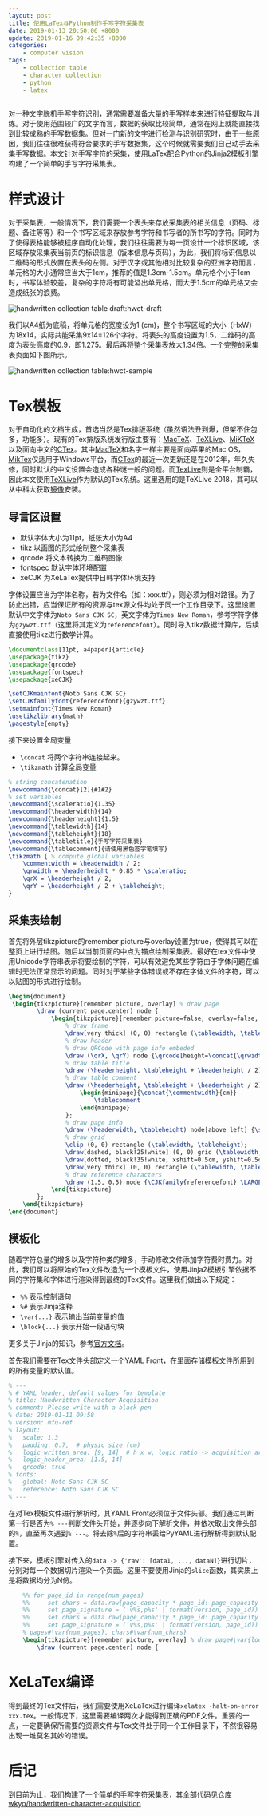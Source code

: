 ```yaml
---
layout: post
title: 使用LaTex与Python制作手写字符采集表
date: 2019-01-13 20:50:06 +8000
update: 2019-01-16 09:42:35 +8000
categories:
    - computer vision
tags:
    - collection table
    - character collection
    - python
    - latex
---
```


对一种文字脱机手写字符识别，通常需要准备大量的手写样本来进行特征提取与训练。对于使用范围较广的文字而言，数据的获取比较简单，通常在网上就能直接找到比较成熟的手写数据集。但对一门新的文字进行检测与识别研究时，由于一些原因，我们往往很难获得符合要求的手写数据集，这个时候就需要我们自己动手去采集手写数据。本文针对手写字符的采集，使用LaTex配合Python的Jinja2模板引擎构建了一个简单的手写字符采集表。

# 样式设计

对于采集表，一般情况下，我们需要一个表头来存放采集表的相关信息（页码、标题、备注等等）和一个书写区域来存放参考字符和书写者的所书写的字符。同时为了使得表格能够被程序自动化处理，我们往往需要为每一页设计一个标识区域，该区域存放采集表当前页的标识信息（版本信息与页码），为此，我们将标识信息以二维码的形式放置在表头的左侧。对于汉字或其他相对比较复杂的亚洲字符而言，单元格的大小通常应当大于1cm，推荐的值是1.3cm-1.5cm。单元格个小于1cm时，书写体验较差，复杂的字符将有可能溢出单元格，而大于1.5cm的单元格又会造成纸张的浪费。

![handwritten collection table draft:hwct-draft](/assets/pic/handwritten-collection-table-draft.jpg)

我们以A4纸为底稿，将单元格的宽度设为1 (cm)，整个书写区域的大小（HxW）为18x14，实际共能采集9x14=126个字符。将表头的高度设置为1.5，二维码的高度为表头高度的0.9，即1.275。最后再将整个采集表放大1.34倍。一个完整的采集表页面如下图所示。

![handwritten collection table:hwct-sample](/assets/pic/handwritten-collection-table-ready.jpg)

# Tex模板

对于自动化的文档生成，首选当然是Tex排版系统（虽然语法丑到爆，但架不住包多，功能多）。现有的Tex排版系统发行版主要有：[MacTeX][]、[TeXLive][]、[MiKTeX][]以及面向中文的[CTex][]。其中[MacTeX][]和名字一样主要是面向苹果的Mac OS，[MikTex][]仅适用于Windows平台，而[CTex][]的最近一次更新还是在2012年，年久失修，同时默认的中文设置会造成各种谜一般的问题。而[TexLive][]则是全平台制霸，因此本文使用[TeXLive][]作为默认的Tex系统。这里选用的是TeXLive 2018，其可以从中科大获取[镜像][TeXLive-201804-USTC]安装。

## 导言区设置

- 默认字体大小为11pt，纸张大小为A4
- tikz 以画图的形式绘制整个采集表
- qrcode 将文本转换为二维码图像
- fontspec 默认字体环境配置
- xeCJK 为XeLaTex提供中日韩字体环境支持

字体设置应当为字体名称，若为文件名（如：xxx.ttf），则必须为相对路径。为了防止出错，应当保证所有的资源与tex源文件均处于同一个工作目录下。这里设置默认中文字体为`Noto Sans CJK SC`，英文字体为`Times New Roman`，参考字符字体为`gzywzt.ttf`（这里将其定义为`referencefont`）。同时导入tikz数据计算库，后续直接使用tikz进行数学计算。

```tex
\documentclass[11pt, a4paper]{article}
\usepackage{tikz}
\usepackage{qrcode}
\usepackage{fontspec}
\usepackage{xeCJK}

\setCJKmainfont{Noto Sans CJK SC}
\setCJKfamilyfont{referencefont}{gzywzt.ttf}
\setmainfont{Times New Roman}
\usetikzlibrary{math}
\pagestyle{empty}
```

接下来设置全局变量

- `\concat` 将两个字符串连接起来。
- `\tikzmath` 计算全局变量

```tex
% string concatenation
\newcommand{\concat}[2]{#1#2}
% set variables
\newcommand{\scaleratio}{1.35}
\newcommand{\headerwidth}{14}
\newcommand{\headerheight}{1.5}
\newcommand{\tablewidth}{14}
\newcommand{\tableheight}{18}
\newcommand{\tabletitle}{手写字符采集表}
\newcommand{\tablecomment}{请使用黑色签字笔填写}
\tikzmath { % compute global variables
	\commentwidth = \headerwidth / 2;
	\qrwidth = \headerheight * 0.85 * \scaleratio;
	\qrX = \headerheight / 2;
	\qrY = \headerheight / 2 + \tableheight;
}
```

## 采集表绘制

首先将外层tikzpicture的remember picture与overlay设置为true，使得其可以在整页上进行绘图。随后以当前页面的中点为锚点绘制采集表。最好在tex文件中使用Unicode字符串表示将要绘制的字符，可以有效避免某些字符由于字体问题在编辑时无法正常显示的问题。同时对于某些字体错误或不存在字体文件的字符，可以以贴图的形式进行绘制。

```tex
\begin{document}
 \begin{tikzpicture}[remember picture, overlay] % draw page
        \draw (current page.center) node {
            \begin{tikzpicture}[remember picture=false, overlay=false, scale=\scaleratio]
                % draw frame
                \draw[very thick] (0, 0) rectangle (\tablewidth, \tableheight + \headerheight);
                % draw header
                % draw QRCode with page info embeded
                \draw (\qrX, \qrY) node {\qrcode[height=\concat{\qrwidth}{cm}]{page info}};
                % draw table title
                \draw (\headerheight, \tableheight + \headerheight / 2) node[above right] {\LARGE \tabletitle};
                % draw table comment
                \draw (\headerheight, \tableheight + \headerheight / 2) node[below right] {\small
                    \begin{minipage}{\concat{\commentwidth}{cm}}
                        \tablecomment
                    \end{minipage}
                };
                % draw page info
                \draw (\headerwidth, \tableheight) node[above left] {\small page info};
                % draw grid
                \clip (0, 0) rectangle (\tablewidth, \tableheight);
                \draw[dashed, black!25!white] (0, 0) grid (\tablewidth, \tableheight);
                \draw[dotted, black!35!white, xshift=0.5cm, yshift=0.5cm] (-1, -1) grid (\tablewidth, \tableheight);
                \draw[very thick] (0, 0) rectangle (\tablewidth, \tableheight);
                % draw reference characters
                \draw (1.5, 0.5) node {\CJKfamily{referencefont} \LARGE \char"AC01};
            \end{tikzpicture}
        };
    \end{tikzpicture}
\end{document}
```

## 模板化

随着字符总量的增多以及字符种类的增多，手动修改文件添加字符费时费力。对此，我们可以将原始的Tex文件改造为一个模板文件，使用Jinja2模板引擎依据不同的字符集和字体进行渲染得到最终的Tex文件。这里我们做出以下规定：

- `%%` 表示控制语句
- `%#` 表示Jinja注释
- `\var{...}` 表示输出当前变量的值
- `\block{...}` 表示开始一段语句块

更多关于Jinja的知识，参考[官方文档][Jinja]。

首先我们需要在Tex文件头部定义一个YAML Front，在里面存储模板文件所用到的所有变量的默认值。

```tex
% ---
% # YAML header, default values for template
% title: Handwritten Character Acquisition
% comment: Please write with a black pen
% date: 2019-01-11 09:58
% version: mfu-ref
% layout:
%   scale: 1.3
%   padding: 0.7,  # physic size (cm)
%   logic_written_area: [9, 14]  # h x w, logic ratio -> acquisition area: 18 x 14
%   logic_header_area: [1.5, 14]
%   qrcode: true
% fonts:
%   global: Noto Sans CJK SC
%   reference: Noto Sans CJK SC
% ---
```

在对Tex模板文件进行解析时，其YAML Front必须位于文件头部。我们通过判断第一行是否为`% ---`判断文件头开始，并逐步向下解析文件，并依次取出文件头部的`%`，直至再次遇到`% ---`。将去除`%`后的字符串丢给PyYAML进行解析得到默认配置。

接下来，模板引擎对传入的`data -> {'raw': [data1, ..., dataN]}`进行切片，分别对每一个数据切片渲染一个页面。这里不要使用Jinja的`slice`函数，其实质上是将数据均分为N份。

```tex
    %% for page_id in range(num_pages)
    %%     set chars = data.raw[page_capacity * page_id: page_capacity * (page_id + 1)]
    %%     set page_signature = ('v%s,p%s' | format(version, page_id))
    %%     set chars = data.raw[page_capacity * page_id: page_capacity * (page_id + 1)]
    %%     set page_signature = ('v%s,p%s' | format(version, page_id))
    % pages#\var{num_pages}, chars#\var{num_chars}
    \begin{tikzpicture}[remember picture, overlay] % draw page#\var{loop.index} chars#\var{chars | length}
        \draw (current page.center) node {
```

# XeLaTex编译

得到最终的Tex文件后，我们需要使用XeLaTex进行编译`xelatex -halt-on-error xxx.tex`。一般情况下，这里需要编译两次才能得到正确的PDF文件。重要的一点，一定要确保所需要的资源文件与Tex文件处于同一个工作目录下，不然很容易出现一堆莫名其妙的错误。

# 后记

到目前为止，我们构建了一个简单的手写字符采集表，其全部代码见仓库 [wkyo/handwritten-character-acquisition][repo]


[MacTex]: http://www.mactex.com/
[TeXLive]: https://www.tug.org/texlive/ 
[MiKTeX]: http://www.miktex.org/
[CTex]: http://www.ctex.org/HomePage
[TeXLive-201804-USTC]: https://mirrors.ustc.edu.cn/CTAN/systems/texlive/Images/texlive2018-20180414.iso
[Jinja]: http://jinja.pocoo.org/
[repo]: https://github.com/wkyo/handwritten-character-acquisition